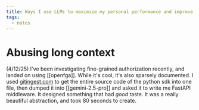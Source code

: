 ```yaml
---
title: Ways I use LLMs to maximize my personal performance and improve my quality of life
tags:
  - notes
---
```

# Abusing long context

(4/12/25) I've been investigating fine-grained authorization recently, and landed on using [[openfga]]. While it's cool, it's also sparsely documented. I used [gitingest.com](http://gitingest.com) to get the entire source code of the python sdk into one file, then dumped it into [[gemini-2.5-pro]] and asked it to write me FastAPI middleware. It designed something that had _good_ taste. It was a really beautiful abstraction, and took 80 seconds to create.